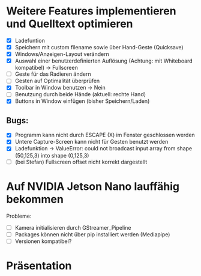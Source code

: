 # Weitere Features implementieren und Quelltext optimieren
- [x] Ladefuntion
- [x] Speichern mit custom filename sowie über Hand-Geste (Quicksave)
- [x] Windows/Anzeigen-Layout verändern
- [x] Auswahl einer benutzerdefinierten Auflösung (Achtung: mit Whiteboard kompatibel) -> Fullscreen
- [ ] Geste für das Radieren ändern
- [ ] Gesten auf Optimalität überprüfen
- [x] Toolbar in Window benutzen -> Nein
- [ ] Benutzung durch beide Hände (aktuell: rechte Hand)
- [x] Buttons in Window einfügen (bisher Speichern/Laden)
	
## Bugs:
- [x] Programm kann nicht durch ESCAPE (X) im Fenster geschlossen werden
- [x] Untere Capture-Screen kann nicht für Gesten benutzt werden
- [x] Ladefunktion -> ValueError: could not broadcast input array from shape (50,125,3) into shape (0,125,3)
- [ ] (bei Stefan) Fullscreen offset nicht korrekt dargestellt

# Auf NVIDIA Jetson Nano lauffähig bekommen
Probleme:
- [ ] Kamera initialisieren durch GStreamer_Pipeline
- [ ] Packages können nicht über pip installiert werden (Mediapipe)
- [ ] Versionen kompatibel?

# Präsentation
